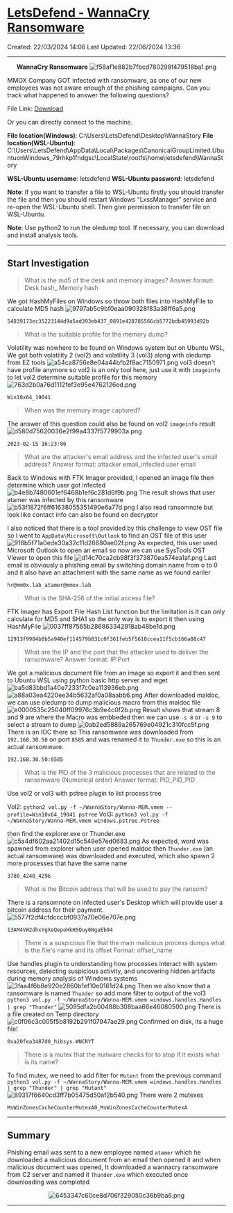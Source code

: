 # [LetsDefend - WannaCry Ransomware](https://app.letsdefend.io/challenge/wannacry-ransomware)
Created: 22/03/2024 14:06
Last Updated: 22/06/2024 13:36
* * *
<div align=center>

**WannaCry Ransomware**
![f58af1e882b7fbcd780298f479518ba1.png](/resources/f58af1e882b7fbcd780298f479518ba1.png)
</div>
MMOX Company GOT infected with ransomware, as one of our new employees was not aware enough of the phishing campaigns. Can you track what happened to answer the following questions?


File Link: [Download](https://letsdefend-images.s3.us-east-2.amazonaws.com/Challenge/WannaCry-Challenge/WannaStory.7z)

Or you can directly connect to the machine.

**File location(Windows)**: C:\Users\LetsDefend\Desktop\WannaStory
**File location(WSL-Ubuntu)**: C:\Users\LetsDefend\AppData\Local\Packages\CanonicalGroupLimited.UbuntuonWindows_79rhkp1fndgsc\LocalState\rootfs\home\letsdefend\WannaStory

**WSL-Ubuntu username**: letsdefend
**WSL-Ubuntu password**: letsdefend

**Note**: If you want to transfer a file to WSL-Ubuntu firstly you should transfer the file and then you should restart Windows "LxssManager" service and re-open the WSL-Ubuntu shell. Then give permission to transfer file on WSL-Ubuntu.

**Note**: Use python2 to run the oledump tool. If necessary, you can download and install analysis tools.
* * *
## Start Investigation
>What is the md5 of the desk and memory images? Answer format: Desk hash_ Memory hash

We got HashMyFiles on Windows so throw both files into HashMyFile to calculate MD5 hash 
![9797ab5c9bf0eaa090328f83a38ff6a5.png](/resources/9797ab5c9bf0eaa090328f83a38ff6a5.png)
```
54839173ec35223144d9a5ad393eb437_0891e428785566cb5772bdb45993d92b
```

>What is the suitable profile for the memory dump?

Volatility was nowhere to be found on Windows system but on Ubuntu WSL, We got both volatility 2 (vol2) and volatility 3 (vol3) along with oledump from EZ tools
![a54ca8756e8e04a44bfb2f8ac7150971.png](/resources/a54ca8756e8e04a44bfb2f8ac7150971.png)
vol3 doesn't have profile anymore so vol2 is an only tool here, just use it with `imageinfo` to let vol2 determine suitable profile for this memory
![763d2b0a76d1112fef3e95e4762126ed.png](/resources/763d2b0a76d1112fef3e95e4762126ed.png)
```
Win10x64_19041
```

>When was the memory image captured?

The answer of this question could also be found on vol2 `imageinfo` result
![d580d75620036e2f99a4337f5779903a.png](/resources/d580d75620036e2f99a4337f5779903a.png)
```
2023-02-15 16:23:06
```

>What are the attacker's email address and the infected user's email address? Answer format: attacker email_infected user email

Back to Windows with FTK Imager provided, I opened an image file then determine which user got infected
![b4e8b7480601ef6468b1ef6c281d6f9b.png](/resources/b4e8b7480601ef6468b1ef6c281d6f9b.png)
The result shows that user atamer was infected by this ransomware
![b53f1872f6ff61638055351490e6a77d.png](/resources/b53f1872f6ff61638055351490e6a77d.png)
I also read ransomnote but look like contact info can also be found on decryptor

I also noticed that there is a tool provided by this challenge to view OST file so I went to `AppData\Microsoft\Outlook` to find an OST file of this user
![918b5f71a0ede30a32c11d26680ae02f.png](/resources/918b5f71a0ede30a32c11d26680ae02f.png)
As expected, this user used Microsoft Outlook to open an email so now we can use SysTools OST Viewer to open this file
![d14c70ca2cb98f3f373870ea574ea1af.png](/resources/d14c70ca2cb98f3f373870ea574ea1af.png)
Last email is obviously a phishing email by switching domain name from o to 0 and it also have an attachment with the same name as we found eariler
```
hr@mm0x.lab_atamer@mmox.lab
```

>What is the SHA-256 of the initial access file?

FTK Imager has Export File Hash List function but the limitation is it can only calculate for MD5 and SHA1 so the only way is to export it then using HashMyFile
![0037ff87565b286863342918ab48be1d.png](/resources/0037ff87565b286863342918ab48be1d.png)
```
12913f9984b8b5a940ef114579b831c0f361feb5f5618ccea11f5cb166a08c47
```

>What are the IP and the port that the attacker used to deliver the ransomware? Answer format: IP:Port

We got a malicious document file from an image so export it and then sent to Ubuntu WSL using python basic http server and wget 
![ba5d83bbd1a40e7233f7c0ea113936eb.png](/resources/ba5d83bbd1a40e7233f7c0ea113936eb.png)
![a88a03ea4220ee34b5632af0a08aabb6.png](/resources/a88a03ea4220ee34b5632af0a08aabb6.png)
After downloaded maldoc, we can use oledump to dump malicious macro from this maldoc file
![e0000535c25040ff09976c3b9e4c0f2b.png](/resources/e0000535c25040ff09976c3b9e4c0f2b.png)
Result shows that stream 8 and 9 are where the Macro was embbeded then we can use `-s 8` or `-s 9` to select a stream to dump
![0ab2ed5889a265769e04921c310fcc5f.png](/resources/0ab2ed5889a265769e04921c310fcc5f.png)
There is an IOC there so This ransomware was downloaded from `192.168.30.50` on port `8585` and was renamed it to `Thunder.exe` so this is an actual ransomware.
```
192.168.30.50:8585
```

>What is the PID of the 3 malicious processes that are related to the ransomware (Numerical order) Answer format: PID_PID_PID

Use vol2 or vol3 with pstree plugin to list process tree

Vol2: `python2 vol.py -f ~/WannaStory/Wanna-MEM.vmem --profile=Win10x64_19041 pstree`
Vol3: `python3 vol.py -f ~/WannaStory/Wanna-MEM.vmem windows.pstree.Pstree`

then find the explorer.exe or Thunder.exe
![c5a4df602aa21402d15c549e57ed0683.png](/resources/c5a4df602aa21402d15c549e57ed0683.png)
As expected, word was spawned from explorer when user opened maldoc then `Thunder.exe` (an actual ransomware) was downloaded and executed, which also spawn 2 more processes that have the same name
```
3780_4240_4296
```

>What is the Bitcoin address that will be used to pay the ransom?

There is a ransomnote on infected user's Desktop which will provide user a bitcoin address for their payment.
![5577f2df4cfdcccbf0937a70e06e707e.png](/resources/5577f2df4cfdcccbf0937a70e06e707e.png)
```
13AM4VW2dhxYgXeQepoHkHSQuy6NgaEb94
```

>There is a suspicious file that the main malicious process dumps what is the file's name and its offset Format: offset_name

Use handles plugin to understanding how processes interact with system resources, detecting suspicious activity, and uncovering hidden artifacts during memory analysis of Windows systems
![3faa4f6b8e920e2860b1ef10e0161d24.png](/resources/3faa4f6b8e920e2860b1ef10e0161d24.png)
Then we also know that a ransomware is named `Thunder` so add more filter to output of the vol3 
`python3 vol.py -f ~/WannaStory/Wanna-MEM.vmem windows.handles.Handles | grep "Thunder"`
![5095dfa2b00488b308baa66e46080500.png](/resources/5095dfa2b00488b308baa66e46080500.png)
There is a file created on Temp directory 
![c0f06c3c005f5b8192b291f07947ae29.png](/resources/c0f06c3c005f5b8192b291f07947ae29.png)
Confirmed on disk, its a huge file!
```
0xa20fea3487d0_hibsys.WNCRYT
```

>There is a mutex that the malware checks for to stop if it exists what is its name?

To find mutex, we need to add filter for `Mutent` from the previous command 
`python3 vol.py -f ~/WannaStory/Wanna-MEM.vmem windows.handles.Handles | grep "Thunder" | grep "Mutant"`
![89317f6640cd3ff7b05475d50af2b540.png](/resources/89317f6640cd3ff7b05475d50af2b540.png)
There were 2 mutexes
```
MsWinZonesCacheCounterMutexA0_MsWinZonesCacheCounterMutexA
```

* * *
## Summary

Phishing email was sent to a new employee named `atamer` which he downloaded a malicious document from an email then opened it and when malicious document was opened, It downloaded a wannacry ransomware from C2 server and named it `Thunder.exe` which executed once downloading was completed
<div align=center>

![6453347c60ce8d706f329050c36b9ba6.png](/resources/6453347c60ce8d706f329050c36b9ba6.png)
</div>

* * *
